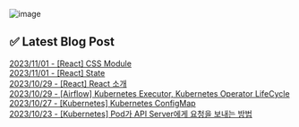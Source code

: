 ![image](https://user-images.githubusercontent.com/76645095/162124599-f9d701d6-e523-49c4-a6ce-193dc38f1026.png)

## ✅ Latest Blog Post

[2023/11/01 - [React] CSS Module](http://blog.naver.com/ds4ouj/223253097323) <br/>
[2023/11/01 - [React] State](http://blog.naver.com/ds4ouj/223252942129) <br/>
[2023/10/29 - [React] React 소개](http://blog.naver.com/ds4ouj/223249898049) <br/>
[2023/10/29 - [Airflow] Kubernetes Executor, Kubernetes Operator LifeCycle](http://blog.naver.com/ds4ouj/223249754127) <br/>
[2023/10/27 - [Kubernetes] Kubernetes ConfigMap](http://blog.naver.com/ds4ouj/223248369874) <br/>
[2023/10/23 - [Kubernetes] Pod가 API Server에게 요청을 보내는 방법](http://blog.naver.com/ds4ouj/223244639510) <br/>
